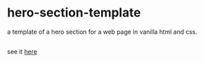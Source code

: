 # hero-section-template

a template of a hero section for a web page in vanilla html and css.

## 
see it [here](https://zainab7681051.github.io/hero-section-template/)